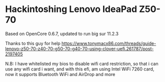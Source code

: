 # Hackintoshing Lenovo IdeaPad Z50-70
Based on OpenCore 0.6.7, updated to run big sur 11.2.3

Thanks to this guy for help https://www.tonymacx86.com/threads/guide-lenovo-z50-70-z40-70-g50-70-g40-70-using-clover-uefi.261787/post-2197405

N.B: I have whitelisted my bios to disable wifi card restriction, so that i can use any wifi card i want, and with this efi, am using Intel WiFi 7260 card, now it supports Bluetooth WiFi and AirDrop and more
